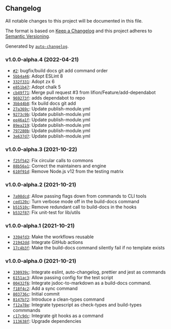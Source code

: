 ## Changelog

All notable changes to this project will be documented in this file.

The format is based on [Keep a Changelog](http://keepachangelog.com/en/1.0.0/)
and this project adheres to [Semantic Versioning](http://semver.org/spec/v2.0.0.html).

Generated by [`auto-changelog`](https://github.com/CookPete/auto-changelog).

### v1.0.0-alpha.4 (2022-04-21)

- [`#2`](https://github.com/lifion/core-commons/pull/2): bugfix/build docs git add command order
- [`5bb4a46`](https://github.com/lifion/core-commons/commit/5bb4a46b56022c41fb8ce37633edc7a07c3ebdd3): Adopt ESLint 8
- [`332f331`](https://github.com/lifion/core-commons/commit/332f3310584abdf8c174a2b40997639196fe9f09): Adopt zx 6
- [`e851b47`](https://github.com/lifion/core-commons/commit/e851b47923fafcea5a1a7573847b92f706f61027): Adopt chalk 5
- [`cb49f71`](https://github.com/lifion/core-commons/commit/cb49f71186642a5f959a507bf7eb7fa1466a2d96): Merge pull request #3 from lifion/Feature/add-dependabot
- [`969273f`](https://github.com/lifion/core-commons/commit/969273f95835acd09f0afc36dd9aaab01aca8b73): adds dependabot to repo
- [`3bb44b8`](https://github.com/lifion/core-commons/commit/3bb44b817a7a6b7cca12ffd7c41362b8e1c89333): fix build docs git add
- [`27a369c`](https://github.com/lifion/core-commons/commit/27a369ca50df25d9538c1fe7a2197efa20aa60d7): Update publish-module.yml
- [`9273c9b`](https://github.com/lifion/core-commons/commit/9273c9b4fc10570a8ef75405e2a0ea764cdd0f08): Update publish-module.yml
- [`ee46a1f`](https://github.com/lifion/core-commons/commit/ee46a1f79c1aa73154655eb56128af5a0e6f6794): Update publish-module.yml
- [`89ea219`](https://github.com/lifion/core-commons/commit/89ea2197aa41a1a2f8ed626519b8e265394b1953): Update publish-module.yml
- [`797280b`](https://github.com/lifion/core-commons/commit/797280bdde08b356d0684888c1feb1ff56dedcf1): Update publish-module.yml
- [`3e637d7`](https://github.com/lifion/core-commons/commit/3e637d724bcedb6c3c410aaa495432fc13f1a8ca): Update publish-module.yml

### v1.0.0-alpha.3 (2021-10-22)

- [`f25f542`](https://github.com/lifion/core-commons/commit/f25f5421e70606e87748bcb610c05a4e7bdaa6d9): Fix circular calls to commons
- [`88b56a1`](https://github.com/lifion/core-commons/commit/88b56a1cd3eee339b45fec3fdf984f147812de37): Correct the maintainers and engine
- [`610f91d`](https://github.com/lifion/core-commons/commit/610f91d40d91ebc4ad4e629c25e12c94baf975fa): Remove Node.js v12 from the testing matrix

### v1.0.0-alpha.2 (2021-10-21)

- [`7a98dcd`](https://github.com/lifion/core-commons/commit/7a98dcd6febc177fb65b6f3ef4a52c4aeac3e150): Allow passing flags down from commands to CLI tools
- [`ced120c`](https://github.com/lifion/core-commons/commit/ced120cc0f250f8513ecc8bd51c1bfdb8dc1b72c): Turn verbose mode off in the build-docs command
- [`b51510c`](https://github.com/lifion/core-commons/commit/b51510c95f5b914b5940d54d30174a0c333f8cec): Remove redundant call to build-docs in the hooks
- [`b532f87`](https://github.com/lifion/core-commons/commit/b532f87fe617db8969caf6c9aabecadecdca2e8b): Fix unit-test for lib/utils

### v1.0.0-alpha.1 (2021-10-21)

- [`3394fd3`](https://github.com/lifion/core-commons/commit/3394fd32f9329610c882fe773d6ee5797b6330ed): Make the workflows reusable
- [`21942dd`](https://github.com/lifion/core-commons/commit/21942ddbb6e9162136f91a48d7cbdcc54e3b9dc3): Integrate GitHub actions
- [`17c4b3f`](https://github.com/lifion/core-commons/commit/17c4b3f7e0af1c5d537b828a66e8e57ef0a0d754): Make the build-docs command silently fail if no template exists

### v1.0.0-alpha.0 (2021-10-21)

- [`330939c`](https://github.com/lifion/core-commons/commit/330939c627b568f967da9729793ce89d3a55401d): Integrate eslint, auto-changelog, prettier and jest as commands
- [`6151ac3`](https://github.com/lifion/core-commons/commit/6151ac35a2ced39a7f3e6c64938bb06ac6fb0bd6): Allow passing config for the test script
- [`00432f6`](https://github.com/lifion/core-commons/commit/00432f6e6eabcd8870c100b0786929e5ae3f8f3c): Integrate jsdoc-to-markdown as a build-docs command.
- [`f18f4c2`](https://github.com/lifion/core-commons/commit/f18f4c2c9579909867e3cda8e0f507059cbc38e4): Add a sync command
- [`803736c`](https://github.com/lifion/core-commons/commit/803736c85c4afe2ae7bda50132079fb9fc0bd572): Initial commit
- [`8147b72`](https://github.com/lifion/core-commons/commit/8147b726f4da16b5bf21af763f61b7bebf6430af): Introduce a clean-types command
- [`f12a78e`](https://github.com/lifion/core-commons/commit/f12a78e8abfab68bad83441a51f064780dc97161): Integrate typescript as check-types and build-types commmands
- [`c17c9dc`](https://github.com/lifion/core-commons/commit/c17c9dc57583d79f33e2d067bf6ec8d03c80f61f): Integrate git hooks as a command
- [`113638f`](https://github.com/lifion/core-commons/commit/113638fdf12a3d946209d9067cc7035c4b5ee693): Upgrade dependencies
